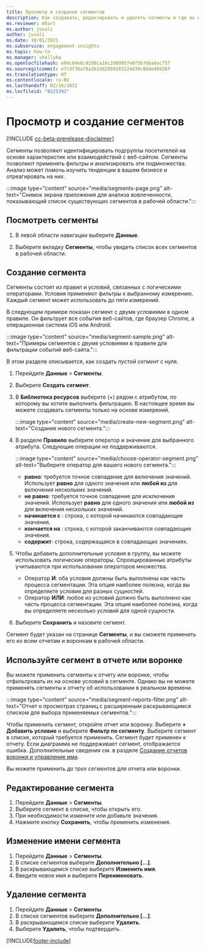 ```yaml
---
title: Просмотр и создание сегментов
description: Как создавать, редактировать и удалять сегменты и где их использовать.
ms.reviewer: mhart
ms.author: jusali
author: jusali
ms.date: 10/01/2021
ms.subservice: engagement-insights
ms.topic: how-to
ms.manager: shellyha
ms.openlocfilehash: e99c04e6c92d8ca16c2d69957e0f5b7dba0ac757
ms.sourcegitcommit: e7cdf36a78a2b1dd2850183224d39c8dde46b26f
ms.translationtype: HT
ms.contentlocale: ru-RU
ms.lasthandoff: 02/16/2022
ms.locfileid: "8225392"
---
```

# <a name="view-and-create-segments"></a>Просмотр и создание сегментов

[!INCLUDE [cc-beta-prerelease-disclaimer](includes/cc-beta-prerelease-disclaimer.md)]

Сегменты позволяют идентифицировать подгруппы посетителей на основе характеристик или взаимодействий с веб-сайтом. Сегменты позволяют применять фильтры и анализировать эти подмножества. Анализ может помочь изучить тенденции в вашем бизнесе и отреагировать на них. 

:::image type="content" source="media/segments-page.png" alt-text="Снимок экрана приложения для анализа вовлеченности, показывающий список существующих сегментов в рабочей области.":::

## <a name="view-segments"></a>Посмотреть сегменты

1. В левой области навигации выберите **Данные**. 

1. Выберите вкладку **Сегменты**, чтобы увидеть список всех сегментов в рабочей области. 

## <a name="create-a-segment"></a>Создание сегмента

Сегменты состоят из правил и условий, связанных с логическими операторами. Условия применяют фильтры к выбранному измерению. Каждый сегмент может использовать до пяти измерений.

В следующем примере показан сегмент с двумя условиями в одном правиле. Он фильтрует все события веб-сайтов, где браузер Chrome, а операционная система iOS или Android.

:::image type="content" source="media/segment-sample.png" alt-text="Примеры сегментов с двумя условиями в правиле для фильтрации событий веб-сайта.":::

В этом разделе описывается, как создать *пустой сегмент* с нуля.

1. Перейдите **Данные** > **Сегменты**.

1. Выберите **Создать сегмент**.

1. В **Библиотека ресурсов** выберите (+) рядом с атрибутом, по которому вы хотите выполнить фильтрацию. В настоящее время вы можете создавать сегменты только на основе измерений.

   :::image type="content" source="media/create-new-segment.png" alt-text="Создание нового сегмента.":::

1. В разделе **Правило** выберите оператор и значение для выбранного атрибута. Следующие операции не поддерживаются.

   :::image type="content" source="media/choose-operator-segment.png" alt-text="Выберите оператор для вашего нового сегмента.":::

   - **равно**: требуется точное совпадение для включения значений. Использует **равно** для одного значения или **любой из** для включения нескольких значений.
   - **не равно**: требуется точное совпадение для исключения значений. Использует **равно** для одного значения или **любой из** для включения нескольких значений.
   - **начинается с** : строка, с которой начинаются совпадающие значения.
   - **кончается на** : строка, с которой заканчиваются совпадающие значения.
   - **содержит**: строка, содержащаяся в совпадающих значениях.

1. Чтобы добавить дополнительные условия в группу, вы можете использовать логические операторы. Спроецированные атрибуты учитываются при использовании операторов множества.
   - Оператор **И**: оба условия должны быть выполнены как часть процесса сегментации. Эта опция наиболее полезна, когда вы определяете условия для разных сущностей.
   - Оператор **ИЛИ**: любое из условий должно быть выполнено как часть процесса сегментации. Эта опция наиболее полезна, когда вы определяете несколько условий для одной сущности.

1. Выберите **Сохранить** и назовите сегмент. 

Сегмент будет указан на странице **Сегменты**, и вы сможете применить его ко всем отчетам и воронкам в рабочей области.

## <a name="use-a-segment-in-a-report-or-funnel"></a>Используйте сегмент в отчете или воронке

Вы можете применить сегменты к отчету или воронке, чтобы отфильтровать их на основе условий в сегменте. Однако вы не можете применять сегменты к отчету об использовании в реальном времени.

:::image type="content" source="media/segment-reports-filter.png" alt-text="Отчет о просмотрах страниц с расширенным раскрывающимся списком для выбора применяемых сегментов.":::

Чтобы применить сегмент, откройте отчет или воронку. Выберите **+ Добавить условие** и выберите **Фильтр по сегменту**. Выберите сегмент в списке, который требуется применить. Сегмент будет применен к отчету. Если диаграмма не поддерживает сегмент, отображается ошибка. Дополнительные сведения см. в разделе [Создание отчетов воронки и управление ими](funnel-reports.md).
 
Вы можете применить *до трех сегментов* для отчета или воронки.

## <a name="edit-a-segment"></a>Редактирование сегмента

1. Перейдите **Данные** > **Сегменты**.
1. Выберите сегмент в списке, чтобы открыть его. 
1. При необходимости измените или добавьте значения.
1. Нажмите кнопку **Сохранить**, чтобы применить изменения.

## <a name="change-the-name-of-a-segment"></a>Изменение имени сегмента

1. Перейдите **Данные** > **Сегменты**.
1. В списке сегментов выберите **Дополнительно [...]**. 
1. В раскрывающемся списке выберите **Изменить имя**.
1. Введите новое имя и выберите **Переименовать**.

## <a name="delete-a-segment"></a>Удаление сегмента

1. Перейдите **Данные** > **Сегменты**.
1. В списке сегментов выберите **Дополнительно [...]**. 
1. В раскрывающемся списке выберите **Удалить**.
1. Выберите **Удалить**, чтобы подтвердить.



[!INCLUDE[footer-include](../includes/footer-banner.md)]

